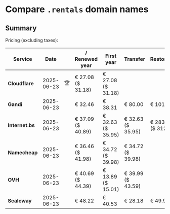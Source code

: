 # Compare `.rentals` domain names

## Summary

Pricing (excluding taxes):

| Service | Date |  | / Renewed year | First year | Transfer | Restoration |
|--|--|--|--|--|--|--|
| **Cloudflare** | 2025-06-23 | 🏆 | € 27.08<br>($ 31.18) | € 27.08<br>($ 31.18) |  |  |
| **Gandi** | 2025-06-23 |  | € 32.46 | € 38.31 | € 80.00 | € 101.06 |
| **Internet.bs** | 2025-06-23 |  | € 37.09<br>($ 40.89) | € 32.63<br>($ 35.95) | € 32.63<br>($ 35.95) | € 283.25<br>($ 312.09) |
| **Namecheap** | 2025-06-23 |  | € 36.46<br>($ 41.98) | € 34.72<br>($ 39.98) | € 34.72<br>($ 39.98) |  |
| **OVH** | 2025-06-23 |  | € 40.69<br>($ 44.39) | € 13.89<br>($ 15.01) | € 39.99<br>($ 43.59) |  |
| **Scaleway** | 2025-06-23 |  | € 48.22 | € 40.53 | € 28.18 | € 49.99 |

